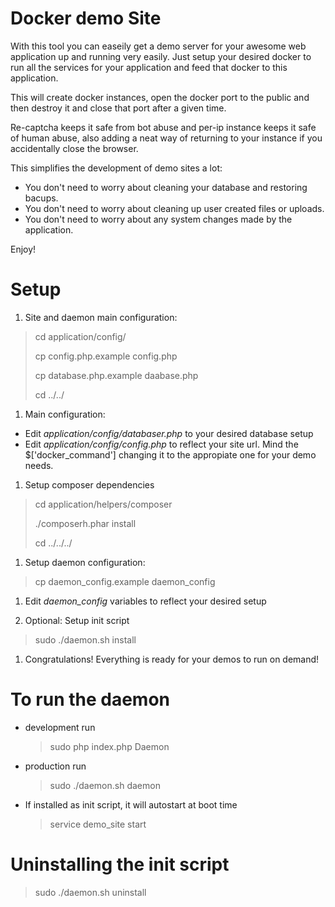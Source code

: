 Docker demo Site
================
With this tool you can easeily get a demo server for your awesome web application
up and running very easily. Just setup your desired docker to run all the services
for your application and feed that docker to this application.

This will create docker instances, open the docker port to the public and then destroy it and close that port after a given time.

Re-captcha keeps it safe from bot abuse and per-ip instance keeps it safe of human abuse, also adding a neat way of returning to your instance if you accidentally close the browser.

This simplifies the development of demo sites a lot:
- You don't need to worry about cleaning your database and restoring bacups.
- You don't need to worry about cleaning up user created files or uploads.
- You don't need to worry about any system changes made by the application.

Enjoy!

Setup
=====
1. Site and daemon main configuration:
  > cd application/config/
  >
  > cp config.php.example config.php
  >
  > cp database.php.example daabase.php
  >
  > cd ../../

1. Main configuration:
  - Edit *application/config/databaser.php* to your desired database setup
  - Edit *application/config/config.php* to reflect your site url. Mind the $['docker_command'] changing it to the appropiate one for your demo needs.

1. Setup composer dependencies
  > cd application/helpers/composer
  >
  > ./composerh.phar install
  >
  > cd ../../../

1. Setup daemon configuration:
  > cp daemon_config.example daemon_config

1. Edit *daemon_config* variables to reflect your desired setup

1. Optional: Setup init script
  > sudo ./daemon.sh install

1. Congratulations! Everything is ready for your demos to run on demand!

To run the daemon
=================
- development run
  > sudo php index.php Daemon

- production run
  > sudo ./daemon.sh daemon

- If installed as init script, it will autostart at boot time
  > service demo_site start

Uninstalling the init script
============================
 > sudo ./daemon.sh uninstall
